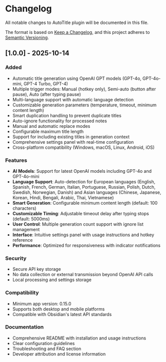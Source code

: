 # Changelog

All notable changes to AutoTitle plugin will be documented in this file.

The format is based on [Keep a Changelog](https://keepachangelog.com/en/1.0.0/),
and this project adheres to [Semantic Versioning](https://semver.org/spec/v2.0.0.html).

## [1.0.0] - 2025-10-14

### Added
- Automatic title generation using OpenAI GPT models (GPT-4o, GPT-4o-mini, GPT-4 Turbo, GPT-4)
- Multiple trigger modes: Manual (hotkey only), Semi-auto (button after pause), Auto (after typing pause)
- Multi-language support with automatic language detection
- Customizable generation parameters (temperature, timeout, minimum content length)
- Smart duplication handling to prevent duplicate titles
- Auto-ignore functionality for processed notes
- Manual and automatic replace modes
- Configurable maximum title length
- Support for including existing titles in generation context
- Comprehensive settings panel with real-time configuration
- Cross-platform compatibility (Windows, macOS, Linux, Android, iOS)

### Features
- **AI Models**: Support for latest OpenAI models including GPT-4o and GPT-4o-mini
- **Language Support**: Auto-detection for European languages (English, Spanish, French, German, Italian, Portuguese, Russian, Polish, Dutch, Swedish, Norwegian, Danish) and Asian languages (Chinese, Japanese, Korean, Hindi, Bengali, Arabic, Thai, Vietnamese)
- **Smart Generation**: Configurable minimum content length (default: 100 characters)
- **Customizable Timing**: Adjustable timeout delay after typing stops (default: 5000ms)
- **User Control**: Multiple generation count support with ignore list management
- **Interface**: Intuitive settings panel with usage instructions and hotkey reference
- **Performance**: Optimized for responsiveness with indicator notifications

### Security
- Secure API key storage
- No data collection or external transmission beyond OpenAI API calls
- Local processing and settings storage

### Compatibility
- Minimum app version: 0.15.0
- Supports both desktop and mobile platforms
- Compatible with Obsidian's latest API standards

### Documentation
- Comprehensive README with installation and usage instructions
- Clear configuration guidelines
- Troubleshooting and FAQ section
- Developer attribution and license information